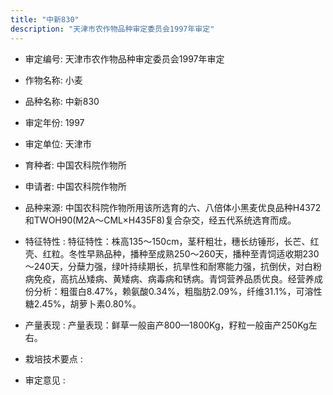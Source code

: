 ```yaml
---
title: "中新830"
description: "天津市农作物品种审定委员会1997年审定"
---
```

* 审定编号:  天津市农作物品种审定委员会1997年审定

*  作物名称:  小麦

*  品种名称:  中新830

*  审定年份:  1997

*  审定单位:  天津市

* 育种者:  中国农科院作物所

*  申请者:  中国农科院作物所

*  品种来源:  中国农科院作物所用该所选育的六、八倍体小黑麦优良品种H4372和TWOH90(M2A～CML×H435F8)复合杂交，经五代系统选育而成。

*  特征特性 : 
特征特性：株高135～150cm，茎秆粗壮，穗长纺锤形，长芒、红壳、红粒。冬性早熟品种，播种至成熟250～260天，播种至青饲适收期230～240天，分蘖力强，绿叶持续期长，抗旱性和耐寒能力强，抗倒伏，对白粉病免疫，高抗丛矮病、黄矮病、病毒病和锈病。青饲营养品质优良。经营养成份分析：粗蛋白8.47%，赖氨酸0.34%，粗脂肪2.09%，纤维31.1%，可溶性糖2.45%，胡萝卜素0.80%。
 
*  产量表现 : 
    产量表现：鲜草一般亩产800—1800Kg，籽粒一般亩产250Kg左右。

*  栽培技术要点 : 


*  审定意见 : 

